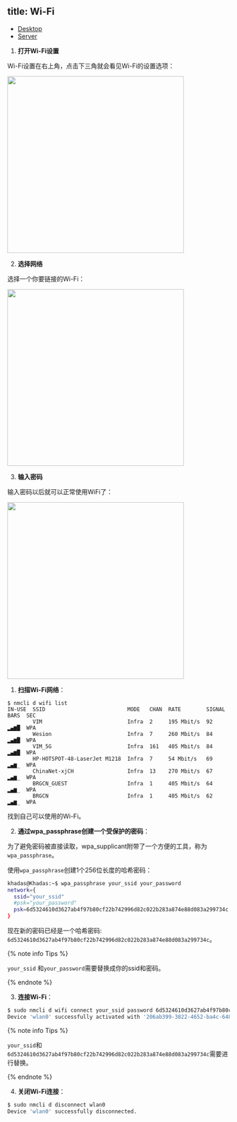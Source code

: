 title: Wi-Fi
---

<ul class="nav nav-tabs" id="myTab" role="tablist">
  <li class="nav-item" role="presentation">
    <a class="nav-link active" id="desktop-tab" data-toggle="tab" href="#desktop" role="tab" aria-controls="desktop" aria-selected="true">Desktop</a>
  </li>
  <li class="nav-item" role="presentation">
    <a class="nav-link" id="server-tab" data-toggle="tab" href="#server" role="tab" aria-controls="server" aria-selected="false">Server</a>
  </li>
</ul>
<div class="tab-content" id="myTabContent">
<div class="tab-pane fade show active" id="desktop" role="tabpanel" aria-labelledby="desktop-tab">

1. **打开Wi-Fi设置**

Wi-Fi设置在右上角，点击下三角就会看见Wi-Fi的设置选项：

<img src="/linux/images/vim1/wifi-setting.png" width="400px">

2. **选择网络**

选择一个你要链接的Wi-Fi：

<img src="/linux/images/vim1/wifi-select.png" width="400px">

3. **输入密码**

输入密码以后就可以正常使用WiFi了：

<img src="/linux/images/vim1/wifi-password.png" width="400px">


</div>
<div class="tab-pane fade" id="server" role="tabpanel" aria-labelledby="server-tab">

1. **扫描Wi-Fi网络**：

```
$ nmcli d wifi list
IN-USE  SSID                          MODE   CHAN  RATE        SIGNAL  BARS  SEC
        VIM                           Infra  2     195 Mbit/s  92      ▂▄▆█  WPA
        Wesion                        Infra  7     260 Mbit/s  84      ▂▄▆█  WPA
        VIM_5G                        Infra  161   405 Mbit/s  84      ▂▄▆█  WPA
        HP-HOTSPOT-48-LaserJet M1218  Infra  7     54 Mbit/s   69      ▂▄▆_  WPA
        ChinaNet-xjCH                 Infra  13    270 Mbit/s  67      ▂▄▆_  WPA
        BRGCN_GUEST                   Infra  1     405 Mbit/s  64      ▂▄▆_  WPA
        BRGCN                         Infra  1     405 Mbit/s  62      ▂▄▆_  WPA
```

找到自己可以使用的Wi-Fi。

2. **通过wpa_passphrase创建一个受保护的密码**：

为了避免密码被直接读取，wpa_supplicant附带了一个方便的工具，称为`wpa_passphrase`。

使用`wpa_passphrase`创建1个256位长度的哈希密码：

```bash
khadas@Khadas:~$ wpa_passphrase your_ssid your_password
network={
  ssid="your_ssid"
  #psk="your_password"
  psk=6d5324610d3627ab4f97b80cf22b742996d82c022b283a874e88d083a299734c
}
```

现在新的密码已经是一个哈希密码: `6d5324610d3627ab4f97b80cf22b742996d82c022b283a874e88d083a299734c`。

{% note info Tips %}

`your_ssid` 和`your_password`需要替换成你的ssid和密码。

{% endnote %}

3. **连接Wi-Fi**：

```bash
$ sudo nmcli d wifi connect your_ssid password 6d5324610d3627ab4f97b80cf22b742996d82c022b283a874e88d083a299734c wep-key-type key
Device 'wlan0' successfully activated with '206ab399-3822-4652-ba4c-64847af0bce9'.
```

{% note info Tips %}

`your_ssid`和`6d5324610d3627ab4f97b80cf22b742996d82c022b283a874e88d083a299734c`需要进行替换。

{% endnote %}

4. **关闭Wi-Fi连接**：

```bash
$ sudo nmcli d disconnect wlan0
Device 'wlan0' successfully disconnected.
```

</div>
</div>



